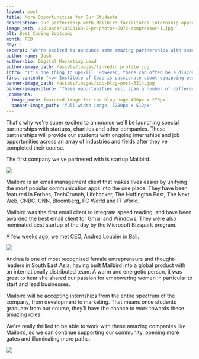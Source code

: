 ```yaml
---
layout: post
title: More Opportunities for Our Students
description: Our partnership with Mailbird facilitates internship opportunities for our students. Mailbird is an email management client that makes lives easier by unifying the most popular communication apps into the one place.
image_path: /uploads/10303163-0-pr-photos-6072-compressor-1.jpg
alt: Best Coding Bootcamp
month: FEB
day: 1
excerpt: "We're excited to announce some amazing partnerships with some amazing companies that provide more opportunities to our students after our course"
author-name: Josh
author-bio: Digital Marketing Lead
author-image_path: /assets/images/linkedin profile.jpg
intro: "It's one thing to upskill. However, there can often be a disconnect between learning new skills, and finding a job to use them in"
first-content: "<p> Institute of Code is passionate about equipping people with the right skills and opportunities. We want people to do what they love, and love what they do.\_ </p>"
banner-image_path: /assets/images/ioc-blog-post-3314.jpg
banner-image-blurb: 'These opportunities will span a number of different industries and fields, including startups, corporations and social enterprises.'
_comments:
  image_path: featured image for the blog page 400px x 270px
  banner-image_path: 'full-width image, 1280px x 512px'
---
```



That's why we're super excited to announce we'll be launching special partnerships with startups, charities and other companies. These partnerships will provide our students with ongoing internships and job opportunities across an array of industries and fields after they've completed their course.

The first company we've partnered with is startup Mailbird.

![](/uploads/versions/mailbird-100031575-large---x----580-380x---.jpg)

Mailbird is an email management client that makes lives easier by unifying the most popular communication apps into the one place. They have been featured in Forbes, TechCrunch, Lifehacker, The Huffington Post, The Next Web, CNBC, CNN, Bloomberg, PC World and IT World.

Mailbird was the first email client to integrate speed reading, and have been awarded the best email client for Gmail and Windows. They were also nominated best startup of the day by the Microsoft Bizspark program.

A few weeks ago, we met CEO, Andrea Loubier in Bali.

![](/uploads/versions/article-68-1-1170x658---x----1170-658x---.jpg)

Andrea is one of most recognised female entrepreneurs and thought-leaders in South East Asia, having built Mailbird into a global product with an internationally distributed team. A warm and energetic person, it was great to hear she shared our passion for empowering women in particular to start and lead businesses.

Mailbird will be accepting internships from the entire spectrum of the company, from development to marketing. That means once students graduate from our course, they'll have the chance to work towards these amazing roles.

We're really thrilled to be able to work with these amazing companies like Mailbird, so we can continue supporting our community, opening more gates and illuminating more paths.

![](/uploads/versions/10683108-0-instagram036-7073-compressor---x----1600-1066x---.jpg)